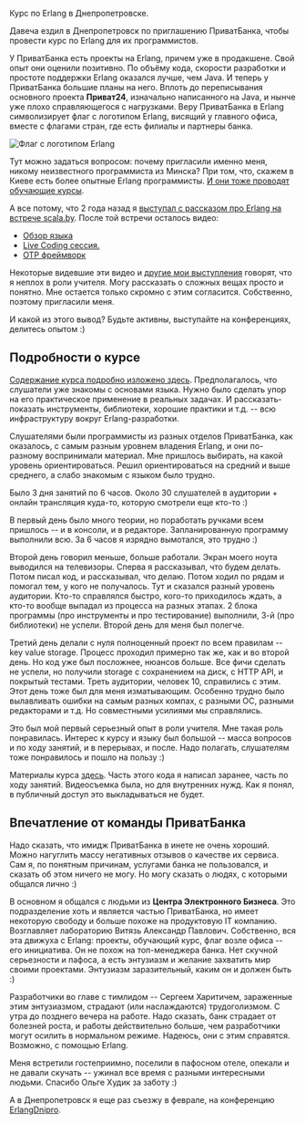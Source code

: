 Курс по Erlang в Днепропетровске.

Давеча ездил в Днепропетровск по приглашению ПриватБанка, чтобы провести курс по Erlang для их программистов.

У ПриватБанка есть проекты на Erlang, причем уже в продакшене. Свой опыт они оценили позитивно. По объёму кода, скорости разработки и простоте поддержки Erlang оказался лучше, чем Java. И теперь у ПриватБанка большие планы на него. Вплоть до переписывания основного проекта **Приват24**, изначально написанного на Java, и нынче уже плохо справляющегося с нагрузками. Веру ПриватБанка в Erlang символизирует флаг с логотипом Erlang, висящий у главного офиса, вместе с флагами стран, где есть филиалы и партнеры банка.

![Флаг с логотипом  Erlang](https://lh5.googleusercontent.com/-tHcgtJDJU8w/UlbNgOxGW0I/AAAAAAAABIU/q96jN5ot9io/w716-h537-no/10102013380.jpg)

Тут можно задаться вопросом: почему пригласили именно меня, никому неизвестного программиста из Минска? При том, что, скажем в Киеве есть более опытные Erlang программисты. [И они тоже проводят обучающие курсы](http://maxim.livejournal.com/420518.html).

А все потому, что 2 года назад я [выступал с рассказом про Erlang на встрече scala.by](http://scala.by/meetups/2011/10/15/5.html). После той встречи осталось видео:

-  [Обзор языка](http://www.youtube.com/playlist?list=PLC1CA3DD981A8EC07&feature=mh_lolz)
-  [Live Coding сессия.](http://www.youtube.com/playlist?list=PL553E473BF6FCB996&feature=mh_lolz)
-  [OTP фреймворк](http://www.youtube.com/playlist?list=PL1BCAFE11B53D354F&feature=mh_lolz)

Некоторые видевшие эти видео и [другие мои выступления](http://www.youtube.com/watch?v=LscdVp7wgqQ) говорят, что я неплох в роли учителя. Могу рассказать о сложных вещах просто и понятно. Мне остается только скромно с этим согласится. Собственно, поэтому пригласили меня.

И какой из этого вывод? Будьте активны, выступайте на конференциях, делитесь опытом :)


## Подробности о курсе

[Содержание курса подробно изложено здесь](https://github.com/yzh44yzh/erlang-school/blob/master/README.md). Предполагалось, что слушатели уже знакомы с основами языка. Нужно было сделать упор на его практическое применение в реальных задачах. И рассказать-показать инструменты, библиотеки, хорошие практики и т.д. -- всю инфраструктуру вокруг Erlang-разработки.

Слушателями были программисты из разных отделов ПриватБанка, как оказалось, с самым разным уровнем владения Erlang, и они по-разному воспринимали материал. Мне пришлось выбирать, на какой уровень ориентироваться. Решил ориентироваться на средний и выше среднего, а слабо знакомым с языком было трудно.

Было 3 дня занятий по 6 часов. Около 30 слушателей в аудитории + онлайн трансляция куда-то, которую смотрели еще кто-то :)

В первый день было много теории, но поработать ручками всем пришлось -- и в консоли, и в редакторе. Запланированную программу выполнили всю. За 6 часов я изрядно вымотался, это трудно :)

Второй день говорил меньше, больше работали. Экран моего ноута выводился на телевизоры. Сперва я рассказывал, что будем делать. Потом писал код, и рассказывал, что делаю. Потом ходил по рядам и помогал тем, у кого не получалось. Тут и сказался разный уровень аудитории. Кто-то справлялся быстро, кого-то приходилось ждать, а кто-то вообще выпадал из процесса на разных этапах. 2 блока программы (про инструменты и про тестирование) выполнили, 3-й (про библиотеки) не успели. Второй день для меня был полегче.

Третий день делали с нуля полноценный проект по всем правилам -- key value storage. Процесс проходил примерно так же, как и во второй день. Но код уже был посложнее, нюансов больше. Все фичи сделать не успели, но получили storage с сохранением на диск, с HTTP API, и покрытый тестами. Треть аудитории, человек 10, справились с этим. Этот день тоже был для меня изматывающим. Особенно трудно было вылавливать ошибки на самым разных компах, с разными ОС, разными редакторами и т.д. Но совместными усилиями мы справлялись.

Это был мой первый серьезный опыт в роли учителя. Мне такая роль понравилась. Интерес к курсу и языку был большой -- масса вопросов и по ходу занятий, и в перерывах, и после. Надо полагать, слушателям тоже понравилось и пошло на пользу :)

Материалы курса [здесь](https://github.com/yzh44yzh/erlang-school). Часть этого кода я написал заранее, часть по ходу занятий. Видеосъемка была, но для внутренних нужд. Как я понял, в публичный доступ это выкладываться не будет. 


## Впечатление от команды ПриватБанка

Надо сказать, что имидж ПриватБанка в инете не очень хороший. Можно нагуглить массу негативных отзывов о качестве их сервиса. Сам я, по понятным причинам, услугами банка не пользовался, и сказать об этом ничего не могу. Но могу сказать о людях, с которыми общался лично :)

В основном я общался с людьми из **Центра Электронного Бизнеса**. Это подразделение хоть и является частью ПриватБанка, но имеет некоторую свободу и больше похоже на продуктовую IT компанию. Возглавляет лабораторию Витязь Александр Павлович. Собственно, вся эта движуха с Erlang: проекты, обучающий курс, флаг возле офиса -- его инициатива. Он не похож на топ-менеджера банка. Нет скучной серьезности и пафоса, а есть энтузиазм и желание захватить мир своими проектами. Энтузиазм заразительный, каким он и должен быть :)

Разработчики во главе с тимлидом -- Сергеем Харитичем, зараженные этим энтузиазмом, страдают (или наслаждаются) трудоголизмом. С утра до позднего вечера на работе. Надо сказать, банк страдает от болезней роста, и работы действительно больше, чем разработчики могут осилить в нормальном режиме. Надеюсь, они с этим справятся. Возможно, с помощью Erlang.

Меня встретили гостеприимно, поселили в пафосном отеле, опекали и не давали скучать -- ужинал все время с разными интересными людьми. Спасибо Ольге Худик за заботу :)

А в Днепропетровск я еще раз съезжу в феврале, на конференцию [ErlangDnipro](http://erlanger.ru/en/page/3123/konferenciya-erlangdnipro-2014).

